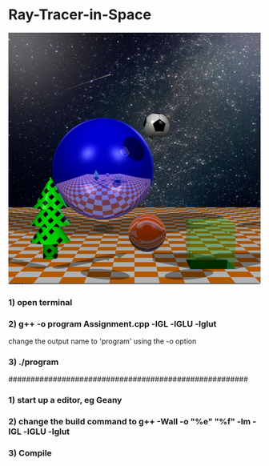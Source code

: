 # Ray-Tracer-in-Space

<img src = "https://github.com/HaoBruceLi/Ray-Tracer-in-Space/blob/master/Screenshot.png">


### 1) open terminal

### 2) g++ -o program Assignment.cpp -lGL -lGLU -lglut
change the output name to 'program' using the -o option

### 3) ./program


######################################################
### 1) start up a editor, eg Geany

### 2) change the build command to g++ -Wall -o "%e" "%f" -lm -lGL -lGLU -lglut

### 3) Compile
